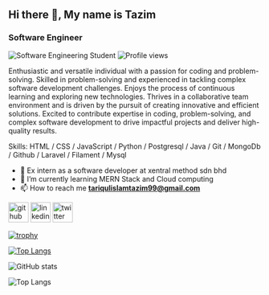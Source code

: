 ## Hi there 👋, My name is Tazim
### Software Engineer 
![Software Engineering  Student](https://arturssmirnovs.github.io/github-profile-readme-generator/images/banner.png)
![Profile views](https://komarev.com/ghpvc/?username=Taziim&color=red)

Enthusiastic and versatile individual with a passion for coding and problem-solving. Skilled in problem-solving and experienced in tackling complex software development challenges. Enjoys the process of continuous learning and exploring new technologies. Thrives in a collaborative team environment and is driven by the pursuit of creating innovative and efficient solutions. Excited to contribute expertise in coding, problem-solving, and complex software development to drive impactful projects and deliver high-quality results.

Skills: HTML / CSS / JavaScript / Python / Postgresql / Java / Git / MongoDb / Github / Laravel / Filament / Mysql

- 🔭 Ex intern as a software developer at xentral method sdn bhd
- 🌱 I’m currently learning MERN Stack and Cloud computing
- 📫 How to reach me **tariqulislamtazim99@gmail.com**

[<img src='https://cdn.jsdelivr.net/npm/simple-icons@3.0.1/icons/github.svg' alt='github' height='40'>](https://github.com/Taziim)  [<img src='https://cdn.jsdelivr.net/npm/simple-icons@3.0.1/icons/linkedin.svg' alt='linkedin' height='40'>](https://www.linkedin.com/in/TariqulislamTazim/)  [<img src='https://cdn.jsdelivr.net/npm/simple-icons@3.0.1/icons/twitter.svg' alt='twitter' height='40'>](https://twitter.com/__Codim__)  

[![trophy](https://github-profile-trophy.vercel.app/?username=Taziim)](https://github.com/ryo-ma/github-profile-trophy)

[![Top Langs](https://github-readme-stats.vercel.app/api/top-langs/?username=Taziim)](https://github.com/anuraghazra/github-readme-stats)

![GitHub stats](https://github-readme-stats.vercel.app/api?username=Taziim&show_icons=true)  

![Top Langs](https://github-readme-stats.vercel.app/api/top-langs/?username=Taziim)



